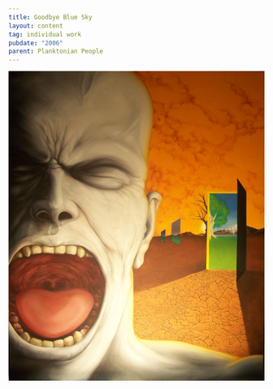 ```yaml
---
title: Goodbye Blue Sky
layout: content
tag: individual work
pubdate: "2006"
parent: Planktonian People
---
```

![](assets/img/goodbye-blue-sky-2006-oil-and-acrylic-on-canvas-.jpg)